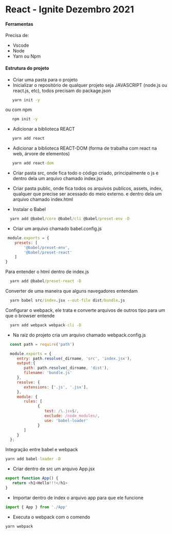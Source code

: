# React - Ignite Dezembro 2021

#### Ferramentas

Precisa de:
 * Vscode
 * Node
 * Yarn ou Npm

#### Estrutura do projeto

 * Criar uma pasta para o projeto
 * Inicializar o repositório de qualquer projeto seja JAVASCRIPT (node.js ou react.js, etc), 
 todos precisam do package.json

 ```cmd
    yarn init -y
 ```
ou com npm

 ```cmd
    npm init -y
 ```
 * Adicionar a biblioteca REACT

 ```cmd
    yarn add react
 ```

  * Adicionar a biblioteca REACT-DOM (forma de trabalha com react na web, árvore de elementos)

 ```cmd
    yarn add react-dom
 ```

 * Criar pasta src, onde fica todo o código criado, principalmente o js e dentro dela um arquivo chamado index.jsx

 * Criar pasta public, onde fica todos os arquivos publicos, assets, index, qualquer que precise ser acessado do meio externo.
 e dentro dela um arquivo chamado index.html

 * Instalar o Babel

 ```cmd
   yarn add @babel/core @babel/cli @babel/preset-env -D

 ```
 * Criar um arquivo chamado babel.config.js
```js
 module.exports = {
    presets: [
        '@babel/preset-env',
        '@babel/preset-react'
    ]
}
```

Para entender o html dentro de index.js
 ```cmd
   yarn add @babel/preset-react -D
 ```
Converter de uma maneira que alguns navegadores entendam

 ```cmd
   yarn babel src/index.jsx --out-file dist/bundle.js
 ```

Configurar o webpack, ele trata e converte arquivos de outros tipo para um que o browser entende

 ```cmd
   yarn add webpack webpack-cli -D
 ```

 * Na raiz do projeto cria um arquivo chamado webpack.config.js
 ```js
   const path = require('path')

   module.exports = {
      entry: path.resolve(_dirname, 'src', 'index.jsx'),
      output:{
         path: path.resolve(_dirname, 'dist'),
         filename: 'bundle.js'
      },
      resolve: {
         extensions: ['.js', '.jsx'],
      },
      module: {
         rules: [
               {
                  test: /\.jsx$/,
                  exclude: /node_modules/,
                  use: 'babel-loader'
               }
         ]
      }
   };
```

Integração entre babel e webpack

```cmd
yarn add babel-loader -D
```

* Criar dentro de src um arquivo App.jsx

```js
export function App() {
   return <h1>Hello!!!</h1>
}
```

* Importar dentro de index o arquivo app para que ele funcione

```js
import { App } from './App'
```

* Executa o webpack com o comendo

```cmd
yarn webpack
```

